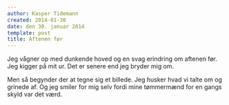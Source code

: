 ```yaml
---
author: Kasper Tidemann
created: 2014-01-30
date: den 30. januar 2014
template: post
title: Aftenen før
---
```


Jeg vågner op med dunkende hoved og en svag erindring om aftenen før. Jeg kigger på mit ur. Det er senere end jeg bryder mig om.

Men så begynder der at tegne sig et billede. Jeg husker hvad vi talte om og grinede af. Og jeg smiler for mig selv fordi mine tømmermænd for en gangs skyld var det værd.